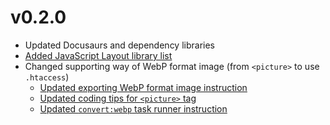 # v0.2.0

- Updated Docusaurs and dependency libraries
- [Added JavaScript Layout library list](/docs/javascript/layout)
- Changed supporting way of WebP format image (from `<picture>` to use `.htaccess`)
  - [Updated exporting WebP format image instruction](/docs/html/image/export#webp-webp)
  - [Updated coding tips for `<picture>` tag](/docs/html/tips/picture)
  - [Updated `convert:webp` task runner instruction](/docs/html/task-runner/scripts/convert-webp)
